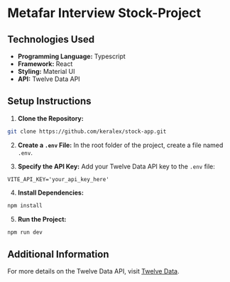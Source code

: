 # Metafar Interview Stock-Project

## Technologies Used

- **Programming Language:** Typescript
- **Framework:** React
- **Styling:** Material UI
- **API:** Twelve Data API

## Setup Instructions

1. **Clone the Repository:**
  ```bash
  git clone https://github.com/keralex/stock-app.git
 
  ```

2. **Create a `.env` File:**
  In the root folder of the project, create a file named `.env`.

3. **Specify the API Key:**
  Add your Twelve Data API key to the `.env` file:
  ```plaintext
  VITE_API_KEY='your_api_key_here'
  ```

4. **Install Dependencies:**
  ```bash
  npm install
  ```

5. **Run the Project:**
  ```bash
  npm run dev
  ```

## Additional Information

For more details on the Twelve Data API, visit [Twelve Data](https://twelvedata.com/).
